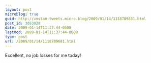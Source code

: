 ```yaml
---
layout: post
microblog: true
guid: http://vmstan-tweets.micro.blog/2009/01/14/1118789681.html
post_id: 3053028
date: 2009-01-14T11:37:44-0600
lastmod: 2009-01-14T11:37:44-0600
type: post
url: /2009/01/14/1118789681.html
---
```

Excellent, no job losses for me today!
